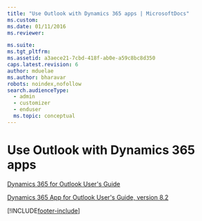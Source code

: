 ```yaml
---
title: "Use Outlook with Dynamics 365 apps | MicrosoftDocs"
ms.custom: 
ms.date: 01/11/2016
ms.reviewer: 

ms.suite: 
ms.tgt_pltfrm: 
ms.assetid: a3aece21-7cbd-418f-ab0e-a59c8bc8d350
caps.latest.revision: 6
author: mduelae
ms.author: bharavar
robots: noindex,nofollow
search.audienceType: 
  - admin
  - customizer
  - enduser
  ms.topic: conceptual
---
```

# Use Outlook with Dynamics 365 apps
[Dynamics 365 for Outlook User's Guide](dynamics-365-outlook-user-s-guide.md)  
  
[Dynamics 365 App for Outlook User's Guide, version 8.2](../../outlook-app/v8/dynamics-365-app-outlook-user-s-guide-v8.md)


[!INCLUDE[footer-include](../../includes/footer-banner.md)]
